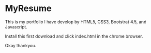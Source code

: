# MyResume

This is my portfolio I have develop by HTML5, CSS3, Bootstrat 4.5, and Javascript.

Install this first download and click index.html in the chrome browser.

Okay thankyou.
